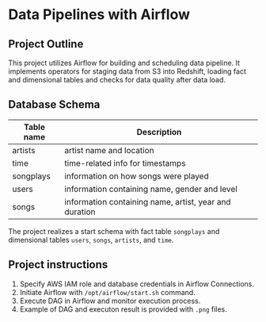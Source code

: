# Data Pipelines with Airflow

## Project Outline
This project utilizes Airflow for building and scheduling data pipeline. 
It implements operators for staging data from S3 into Redshift, loading fact and dimensional tables and checks for data quality after data load.


## Database Schema

| Table name | Description |
| ---- | ---- |
| artists | artist name and location | 
| time | time-related info for timestamps |
| songplays | information on how songs were played | 
| users | information containing name, gender and level | 
| songs | information containing name, artist, year and duration | 

The project realizes a start schema with fact table `songplays` and dimensional tables `users`, `songs`, `artists`, and `time`.

## Project instructions
1. Specify AWS IAM role and database credentials in Airflow Connections.
2. Initiate Airflow with `/opt/airflow/start.sh` command.
3. Execute DAG in Airflow and monitor execution process.
4. Example of DAG and executon result is provided with `.png` files.